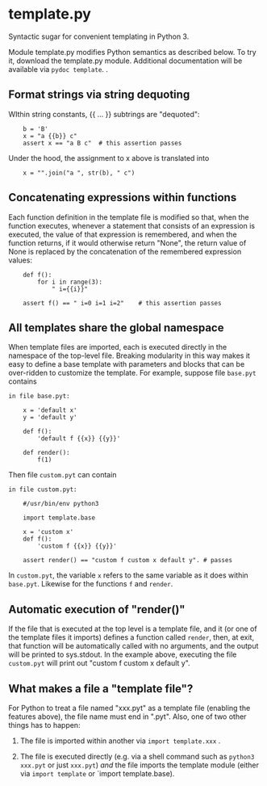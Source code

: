 # template.py

Syntactic sugar for convenient templating in Python 3.

Module template.py modifies Python semantics as described below.  To
try it, download the template.py module.  Additional documentation
will be available via `pydoc template`.  .

## Format strings via string dequoting

WIthin string constants, {{ ... }} subtrings are "dequoted":

        b = 'B'
        x = "a {{b}} c"
        assert x == "a B c"  # this assertion passes

Under the hood, the assignment to x above is translated into

        x = "".join("a ", str(b), " c")

## Concatenating expressions within functions

Each function definition in the template file is modified so that,
when the function executes, whenever a statement that consists of an
expression is executed, the value of that expression is remembered,
and when the function returns, if it would otherwise return "None",
the return value of None is replaced by the concatenation of the
remembered expression values:

        def f():
            for i in range(3):
                " i={{i}}"

        assert f() == " i=0 i=1 i=2"    # this assertion passes

## All templates share the global namespace

When template files are imported, each is executed directly in the
namespace of the top-level file.  Breaking modularity in this way
makes it easy to define a base template with parameters and blocks
that can be over-ridden to customize the template.  For example,
suppose file `base.pyt` contains

    in file base.pyt:

        x = 'default x'
        y = 'default y'
        
        def f():
            'default f {{x}} {{y}}'

        def render():
            f(1)

Then file `custom.pyt` can contain

    in file custom.pyt:

        #/usr/bin/env python3

        import template.base

        x = 'custom x'
        def f():
            'custom f {{x}} {{y}}'

        assert render() == "custom f custom x default y". # passes

In `custom.pyt`, the variable `x` refers to the same variable as it
does within `base.pyt`.  Likewise for the functions `f` and `render`.

## Automatic execution of "render()"

If the file that is executed at the top level is a template file, and
it (or one of the template files it imports) defines a function called
`render`, then, at exit, that function will be automatically called
with no arguments, and the output will be printed to sys.stdout.  In
the example above, executing the file `custom.pyt` will print out
"custom f custom x default y".

## What makes a file a "template file"?

For Python to treat a file named "xxx.pyt" as a template file
(enabling the features above), the file name must end in ".pyt".
Also, one of two other things has to happen:

1. The file is imported within another via `import template.xxx` .

2. The file is executed directly (e.g. via a shell command such as
`python3 xxx.pyt` or just `xxx.pyt`) *and* the file imports the template
module (either via `import template` or `import template.base).


